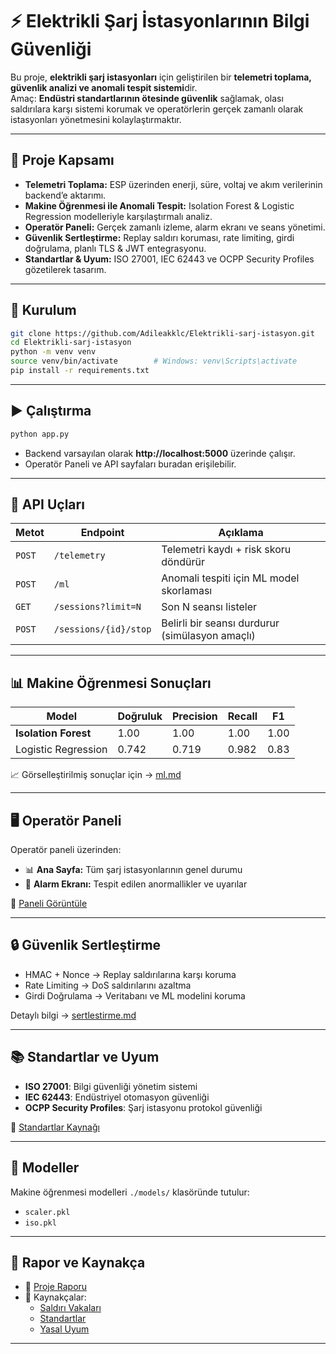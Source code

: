 # ⚡ Elektrikli Şarj İstasyonlarının Bilgi Güvenliği  

 Bu proje, **elektrikli şarj istasyonları** için geliştirilen bir **telemetri toplama, güvenlik analizi ve anomali tespit sistemi**dir.  
Amaç: **Endüstri standartlarının ötesinde güvenlik** sağlamak, olası saldırılara karşı sistemi korumak ve operatörlerin gerçek zamanlı olarak istasyonları yönetmesini kolaylaştırmaktır.  

---

## 🎯 Proje Kapsamı  

-  **Telemetri Toplama:** ESP üzerinden enerji, süre, voltaj ve akım verilerinin backend’e aktarımı.  
-  **Makine Öğrenmesi ile Anomali Tespit:** Isolation Forest & Logistic Regression modelleriyle karşılaştırmalı analiz.  
-  **Operatör Paneli:** Gerçek zamanlı izleme, alarm ekranı ve seans yönetimi.  
-  **Güvenlik Sertleştirme:** Replay saldırı koruması, rate limiting, girdi doğrulama, planlı TLS & JWT entegrasyonu.  
-  **Standartlar & Uyum:** ISO 27001, IEC 62443 ve OCPP Security Profiles gözetilerek tasarım.  

---

## 🚀 Kurulum  

```bash
git clone https://github.com/Adileakklc/Elektrikli-sarj-istasyon.git
cd Elektrikli-sarj-istasyon
python -m venv venv
source venv/bin/activate        # Windows: venv\Scripts\activate
pip install -r requirements.txt
```

---

## ▶️ Çalıştırma  

```bash
python app.py
```

- Backend varsayılan olarak **http://localhost:5000** üzerinde çalışır.  
- Operatör Paneli ve API sayfaları buradan erişilebilir.  

---

## 🔌 API Uçları  

| Metot | Endpoint                | Açıklama |
|-------|-------------------------|----------|
| `POST` | `/telemetry`            | Telemetri kaydı + risk skoru döndürür |
| `POST` | `/ml`                   | Anomali tespiti için ML model skorlaması |
| `GET`  | `/sessions?limit=N`     | Son N seansı listeler |
| `POST` | `/sessions/{id}/stop`   | Belirli bir seansı durdurur (simülasyon amaçlı) |

---

## 📊 Makine Öğrenmesi Sonuçları  

| Model              | Doğruluk | Precision | Recall | F1 |
|--------------------|----------|-----------|--------|----|
| **Isolation Forest** | 1.00     | 1.00      | 1.00   | 1.00 |
| Logistic Regression | 0.742    | 0.719     | 0.982  | 0.83 |

📈 Görselleştirilmiş sonuçlar için → [ml.md](docs/ml.md)  

---

## 🖥️ Operatör Paneli  

Operatör paneli üzerinden:  

- 📊 **Ana Sayfa:** Tüm şarj istasyonlarının genel durumu  
- 🚨 **Alarm Ekranı:** Tespit edilen anormallikler ve uyarılar  

🔗 [Paneli Görüntüle](panel.html)  

---

## 🔒 Güvenlik Sertleştirme  

- HMAC + Nonce → Replay saldırılarına karşı koruma  
- Rate Limiting → DoS saldırılarını azaltma  
- Girdi Doğrulama → Veritabanı ve ML modelini koruma  

Detaylı bilgi → [sertlestirme.md](docs/sertlestirme.md)  

---

## 📚 Standartlar ve Uyum  

- **ISO 27001**: Bilgi güvenliği yönetim sistemi  
- **IEC 62443**: Endüstriyel otomasyon güvenliği  
- **OCPP Security Profiles**: Şarj istasyonu protokol güvenliği  

🔗 [Standartlar Kaynağı](kaynakca/standartlar-kaynakca.md)  

---

## 🧠 Modeller  

Makine öğrenmesi modelleri `./models/` klasöründe tutulur:  

- `scaler.pkl`  
- `iso.pkl`  

---

## 📑 Rapor ve Kaynakça  

- 📘 [Proje Raporu](docs/proje-raporu.md)  
- 📖 Kaynakçalar:  
  - [Saldırı Vakaları](kaynakca/saldiri-vakalari-kaynakca.md)  
  - [Standartlar](kaynakca/standartlar-kaynakca.md)  
  - [Yasal Uyum](kaynakca/yasal-uyum-kaynakca.md)  

---

